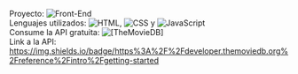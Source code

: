 Proyecto: ![Front-End](https://img.shields.io/badge/Front-End%20-%20green)
</br>
Lenguajes utilizados: ![HTML](https://img.shields.io/badge/HMTL%20-%20blue), ![CSS](https://img.shields.io/badge/CSS%20-%20orange) y ![JavaScript](https://img.shields.io/badge/JavaScript%20-%20Yellow)
</br>
Consume la API gratuita: ![[TheMovieDB]](https://img.shields.io/badge/TheMovieDB%20-%20Pink)
</br>
Link a la API: https://img.shields.io/badge/https%3A%2F%2Fdeveloper.themoviedb.org%2Freference%2Fintro%2Fgetting-started

